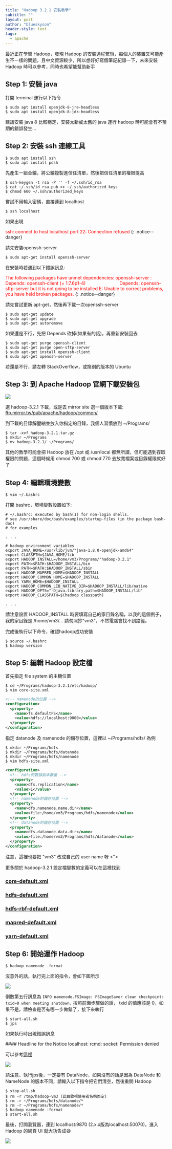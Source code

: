 ```yaml
---
title: "Hadoop 3.2.1 安裝教學"
subtitle: ""
layout: post
author: "blueskyson"
header-style: text
tags:
  - apache
---
```


最近正在學習 Hadoop，發現 Hadoop 的安裝過程繁瑣，每個人的裝置又可能產生不一樣的問題，且中文資源較少，所以想好好寫個筆記紀錄一下，未來安裝 Hadoop 時可以參考，同時也希望能幫助新手

## Step 1: 安裝 java

打開 terminal 運行以下指令

```non
$ sudo apt install openjdk-8-jre-headless
$ sudo apt install openjdk-8-jdk-headless
```

建議安裝 java 8 比較穩定，安裝太新或太舊的 java 運行 hadoop 時可能會有不預期的錯誤發生...

## Step 2: 安裝 ssh 連線工具

```non
$ sudo apt install ssh
$ sudo apt install pdsh
```

先產生一組金鑰，將公鑰複製進信任清單，然後把信任清單的權限提高

```non
$ ssh-keygen -t rsa -P '' -f ~/.ssh/id_rsa
$ cat ~/.ssh/id_rsa.pub >> ~/.ssh/authorized_keys
$ chmod 600 ~/.ssh/authorized_keys
```

嘗試不用輸入密碼，直接連到 localhost

```non
$ ssh localhost
```

如果出現

<span style="color: red">
ssh: connect to host localhost port 22: Connection refused
</span>
{: .notice--danger}

請先安裝openssh-server

```non
$ sudo apt-get install openssh-server
```

在安裝時若遇到以下錯誤訊息:

<span style="color: red">
The following packages have unmet dependencies:  
openssh-server : Depends: openssh-client (= 1:7.6p1-4)  
&emsp;&emsp;&emsp;&emsp;&emsp;&emsp;&emsp;&nbsp;Depends: openssh-sftp-server but it is not going to be installed  
E: Unable to correct problems, you have held broken packages.
</span>
{: .notice--danger}

請先嘗試更新 apt-get，然後再下載一次openssh-server

```non
$ sudo apt-get update
$ sudo apt-get upgrade
$ sudo apt-get autoremove
```

如果還是不行，先把 Depends 砍掉(如果有的話)，再重新安裝回去

```non
$ sudo apt-get purge openssh-client
$ sudo apt-get purge open-sftp-server
$ sudo apt-get install openssh-client
$ sudo apt-get openssh-server
```

若還是不行，請左轉 StackOverflow，或換別的版本的 Ubuntu

## Step 3: 到 Apache Hadoop 官網下載安裝包

![](https://i.imgur.com/ljoWq7t.jpg)

選 hadoop-3.2.1 下載，或是去 mirror site 選一個版本下載: [ftp.mirror.tw/pub/apache/hadoop/common/](http://ftp.mirror.tw/pub/apache/hadoop/common/)

到下載的目錄解壓縮並放入你指定的目錄，我個人習慣放到
~/Programs/

```non
$ tar -xvf hadoop-3.2.1.tar.gz
$ mkdir ~/Programs
$ mv hadoop-3.2.1/ ~/Programs/
```

其他的教學可能會把 Hadoop 放在 /opt 或 /usr/local 都無所謂，但可能遇到存取權限的問題，這個時候用 chmod 700 或 chmod 770 去放寬檔案或目錄權限就好了

## Step 4: 編輯環境變數

```non
$ vim ~/.bashrc
```

打開 bashrc，環境變數設置如下:

```non
# ~/.bashrc: executed by bash(1) for non-login shells.
# see /usr/share/doc/bash/examples/startup-files (in the package bash-doc)
# for examples

. . .

# hadoop environment variables
export JAVA_HOME=/usr/lib/jvm/"java-1.8.0-openjdk-amd64"
export CLASSPTH=$JAVA_HOME/lib
export HADOOP_INSTALL=/home/vm3/Programs/"hadoop-3.2.1"
export PATH=$PATH:$HADOOP_INSTALL/bin
export PATH=$PATH:$HADOOP_INSTALL/sbin
export HADOOP_MAPRED_HOME=$HADOOP_INSTALL
export HADOOP_COMMON_HOME=$HADOOP_INSTALL
export YARN_HOME=$HADOOP_INSTALL
export HADOOP_COMMON_LIB_NATIVE_DIR=$HADOOP_INSTALL/lib/native
export HADOOP_OPTS="-Djava.library.path=$HADOOP_INSTALL/lib"
export HADOOP_CLASSPATH=$(hadoop classpath)

. . .
```

請注意設置 HADOOP_INSTALL 時要填寫自己的家目錄名稱，以我的這個例子，我的家目錄是 /home/vm3/... 請勿照抄"vm3"，不然電腦會找不到路徑。

完成後執行以下命令，確認hadoop成功安裝

```non
$ source ~/.bashrc
$ hadoop version
```

## Step 5: 編輯 Hadoop 設定檔

首先指定 file system 的主機位置

```non
$ cd ~/Programs/hadoop-3.2.1/etc/hadoop/
$ vim core-site.xml
```

```xml
<!-- namenode的位置 -->
<configuration>
  <property>
    <name>fs.defaultFS</name>
    <value>hdfs://localhost:9000</value>
  </property>
</configuration>
```

指定 datanode 及 namenode 的儲存位置，這裡以 ~/Programs/hdfs/ 為例

```non
$ mkdir ~/Programs/hdfs
$ mkdir ~/Programs/hdfs/datanode
$ mkdir ~/Programs/hdfs/namenode
$ vim hdfs-site.xml
```

```xml
<configuration>
  <!-- hdfs的數據副本數量 -->
  <property>
    <name>dfs.replication</name>
    <value>1</value>
  </property>
  <!-- namenode的儲存位置 -->
  <property>
    <name>dfs.namenode.name.dir</name>
    <value>file:/home/vm3/Programs/hdfs/namenode</value>
  </property>
  <!-- datanode的儲存位置 -->
  <property>
    <name>dfs.datanode.data.dir</name>
    <value>file:/home/vm3/Programs/hdfs/datanode</value>
  </property>
</configuration>
```

注意，這裡也要把 "vm3" 改成自己的 user name 呀 >"<

更多關於 hadoop-3.2.1 設定檔變數的定義可以在這裡找到

### [core-default.xml](https://hadoop.apache.org/docs/stable/hadoop-project-dist/hadoop-common/core-default.xml)

### [hdfs-default.xml](https://hadoop.apache.org/docs/stable/hadoop-project-dist/hadoop-hdfs/hdfs-default.xml)

### [hdfs-rbf-default.xml](https://hadoop.apache.org/docs/stable/hadoop-project-dist/hadoop-hdfs-rbf/hdfs-rbf-default.xml)

### [mapred-default.xml](https://hadoop.apache.org/docs/stable/hadoop-mapreduce-client/hadoop-mapreduce-client-core/mapred-default.xml)

### [yarn-default.xml](https://hadoop.apache.org/docs/stable/hadoop-yarn/hadoop-yarn-common/yarn-default.xml)

## Step 6: 開始運作 Hadoop

```non
$ hadoop namenode -format
```

沒意外的話，執行完上面的指令，會如下圖所示

![](https://i.imgur.com/nd8OEpj.jpg)

倒數第五行訊息為
`INFO namenode.FSImage: FSImageSaver clean checkpoint: txid=0 when meeting shutdown.` 
按照前面步驟做的話， txid 的值應該是 0，如果不是，請檢查是否有哪一步做錯了，接下來執行

```non
$ start-all.sh
$ jps
```

如果執行時出現錯誤訊息

<div class="notice" markdown="0">
#### Headline for the Notice
localhost: rcmd: socket: Permission denied
</div>



可以參考[這裡](https://stackoverflow.com/questions/42756555/permission-denied-error-while-running-start-dfs-sh)

![](https://i.imgur.com/MhfzTui.jpg)

請注意，執行jps後，一定要有 DataNode，如果沒有的話是因為 DataNode 和 NameNode 的版本不同，請輸入以下指令把它們清空，然後重開 Hadoop

```non
$ stop-all.sh
$ rm -r /tmp/hadoop-vm3 (此目錄視使用者名稱而定)
$ rm -r ~/Programs/hdfs/datanode/*
$ rm -r ~/Programs/hdfs/namenode/*
$ hadoop namenode -format
$ start-all.sh
```

最後，打開瀏覽器，連到 localhost:9870 (2.x.x版為localhost:50070)，進入 Hadoop 的網頁 UI 就大功告成:smile:

![](https://i.imgur.com/xlVB6QJ.jpg)
